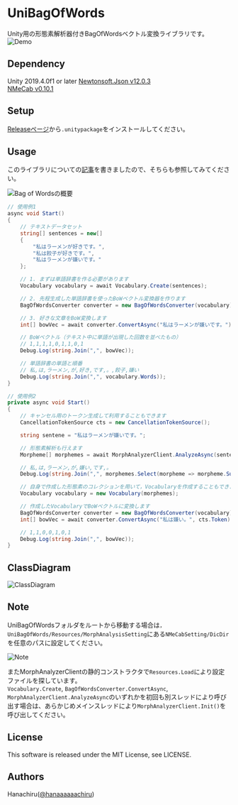 # UniBagOfWords
Unity用の形態素解析器付きBagOfWordsベクトル変換ライブラリです。
![Demo](https://user-images.githubusercontent.com/46705432/104748490-27898680-5795-11eb-98e9-92a05e2ec5ac.gif)

## Dependency
Unity 2019.4.0f1 or later
[Newtonsoft.Json v12.0.3](https://github.com/JamesNK/Newtonsoft.Json/)  
[NMeCab v0.10.1](https://github.com/komutan/NMeCab)

## Setup
[Releaseページ](https://github.com/hanachiru/UniBagOfWords/releases/)から`.unitypackage`をインストールしてください。

## Usage
このライブラリについての[記事](https://www.hanachiru-blog.com/entry/2021/01/25/180000)を書きましたので、そちらも参照してみてください。
  
![Bag of Wordsの概要](https://user-images.githubusercontent.com/46705432/105355933-1bd70d80-5c36-11eb-995f-93a8114f26d8.png)
  
```cs:sample1.cs
// 使用例1
async void Start()
{
    // テキストデータセット
    string[] sentences = new[]
    {
        "私はラーメンが好きです。",
        "私は餃子が好きです。",
        "私はラーメンが嫌いです。"
    };

    // 1. まずは単語辞書を作る必要があります
    Vocabulary vocabulary = await Vocabulary.Create(sentences);

    // 2. 先程生成した単語辞書を使ったBoWベクトル変換器を作ります
    BagOfWordsConverter converter = new BagOfWordsConverter(vocabulary);

    // 3. 好きな文章をBoW変換します
    int[] bowVec = await converter.ConvertAsync("私はラーメンが嫌いです。");

    // BoWベクトル（テキスト中に単語が出現した回数を並べたもの）
    // 1,1,1,1,0,1,1,0,1
    Debug.Log(string.Join(",", bowVec));

    // 単語辞書の単語と順番
    // 私,は,ラーメン,が,好き,です,。,餃子,嫌い
    Debug.Log(string.Join(",", vocabulary.Words));
}
```
  
```cs:sample2.cs
// 使用例2
private async void Start()
{
    // キャンセル用のトークン生成して利用することもできます
    CancellationTokenSource cts = new CancellationTokenSource();

    string sentene = "私はラーメンが嫌いです。";

    // 形態素解析も行えます
    Morpheme[] morphemes = await MorphAnalyzerClient.AnalyzeAsync(sentene, cts.Token);

    // 私,は,ラーメン,が,嫌い,です,。
    Debug.Log(string.Join(",", morphemes.Select(morpheme => morpheme.Surface).ToArray()));

    // 自身で作成した形態素のコレクションを用いて，Vocabularyを作成することもできます(特定の品詞に限定したりはmorphemesに対して処理をすれば良い)
    Vocabulary vocabulary = new Vocabulary(morphemes);

    // 作成したVocabularyでBoWベクトルに変換します
    BagOfWordsConverter converter = new BagOfWordsConverter(vocabulary);
    int[] bowVec = await converter.ConvertAsync("私は嫌い。", cts.Token);

    // 1,1,0,0,1,0,1
    Debug.Log(string.Join(",", bowVec));
}
```
## ClassDiagram
![ClassDiagram](https://user-images.githubusercontent.com/46705432/104749276-f5c4ef80-5795-11eb-8d19-067ba16dc6cc.png)

## Note
UniBagOfWordsフォルダをルートから移動する場合は`，UniBagOfWords/Resources/MorphAnalysisSetting`にある`NMeCabSetting/DicDir`を任意のパスに設定してください。　


![Note](https://user-images.githubusercontent.com/46705432/104748864-82bb7900-5795-11eb-9322-9d8a70f29537.png)

  

またMorphAnalyzerClientの静的コンストラクタで`Resources.Load`により設定ファイルを探しています。  
`Vocabulary.Create`, `BagOfWordsConverter.ConvertAsync`, `MorphAnalyzerClient.AnalyzeAsync`のいずれかを初回も別スレッドにより呼び出す場合は、あらかじめメインスレッドにより`MorphAnalyzerClient.Init()`を呼び出してください。

## License
This software is released under the MIT License, see LICENSE.

## Authors
Hanachiru([@hanaaaaaachiru](https://twitter.com/hanaaaaaachiru))
